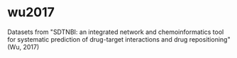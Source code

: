 # wu2017
Datasets from "SDTNBI: an integrated network and chemoinformatics tool for systematic prediction of drug-target interactions and drug repositioning" (Wu, 2017)
